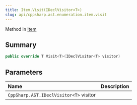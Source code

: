 ```yaml
---
title: Item.Visit(IDeclVisitor<T>)
slug: api/cppsharp.ast.enumeration.item.visit
---
```

Method in [Item](/api/cppsharp/ast/enumeration/item)

## Summary



```csharp
public override T Visit<T>(IDeclVisitor<T> visitor)
```

## Parameters

|Name|Description|
|:---|:---|
|`CppSharp.AST.IDeclVisitor<T>` visitor||

